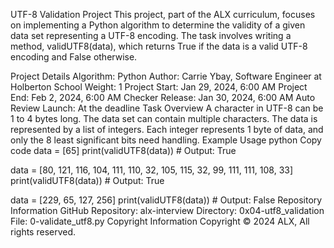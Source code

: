 UTF-8 Validation Project
This project, part of the ALX curriculum, focuses on implementing a Python algorithm to determine the validity of a given data set representing a UTF-8 encoding. The task involves writing a method, validUTF8(data), which returns True if the data is a valid UTF-8 encoding and False otherwise.

Project Details
Algorithm: Python
Author: Carrie Ybay, Software Engineer at Holberton School
Weight: 1
Project Start: Jan 29, 2024, 6:00 AM
Project End: Feb 2, 2024, 6:00 AM
Checker Release: Jan 30, 2024, 6:00 AM
Auto Review Launch: At the deadline
Task Overview
A character in UTF-8 can be 1 to 4 bytes long.
The data set can contain multiple characters.
The data is represented by a list of integers.
Each integer represents 1 byte of data, and only the 8 least significant bits need handling.
Example Usage
python
Copy code
data = [65]
print(validUTF8(data))  # Output: True

data = [80, 121, 116, 104, 111, 110, 32, 105, 115, 32, 99, 111, 111, 108, 33]
print(validUTF8(data))  # Output: True

data = [229, 65, 127, 256]
print(validUTF8(data))  # Output: False
Repository Information
GitHub Repository: alx-interview
Directory: 0x04-utf8_validation
File: 0-validate_utf8.py
Copyright Information
Copyright © 2024 ALX, All rights reserved.
